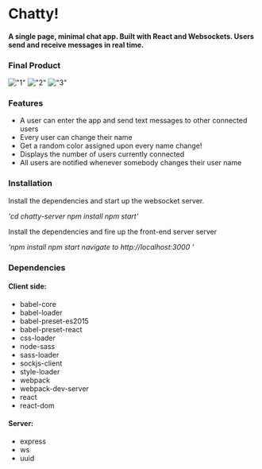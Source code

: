 # Chatty! 

#### A single page, minimal chat app. Built with React and Websockets. Users send and receive messages in real time.

### Final Product

!["1"](https://raw.github.com/Stan-Solo/ChattyApp/blob/master/Screenshots/01.png )
!["2"](https://raw.github.com/Stan-Solo/ChattyApp/blob/master/Screenshots/02.png )
!["3"](https://raw.github.com/Stan-Solo/ChattyApp/blob/master/Screenshots/03.png )

### Features

- A user can enter the app and send text messages to other connected users
- Every user can change their name
- Get a random color assigned upon every name change!
- Displays the number of users currently connected
- All users are notified whenever somebody changes their user name

### Installation

Install the dependencies and start up the websocket server.

*'cd chatty-server
npm install
npm start'*

Install the dependencies and fire up the front-end server server

*'npm install
npm start
navigate to http://localhost:3000 '*

### Dependencies

#### Client side:
- babel-core
- babel-loader
- babel-preset-es2015
- babel-preset-react
- css-loader
- node-sass
- sass-loader
- sockjs-client
- style-loader
- webpack
- webpack-dev-server
- react
- react-dom

#### Server:
- express
- ws
- uuid